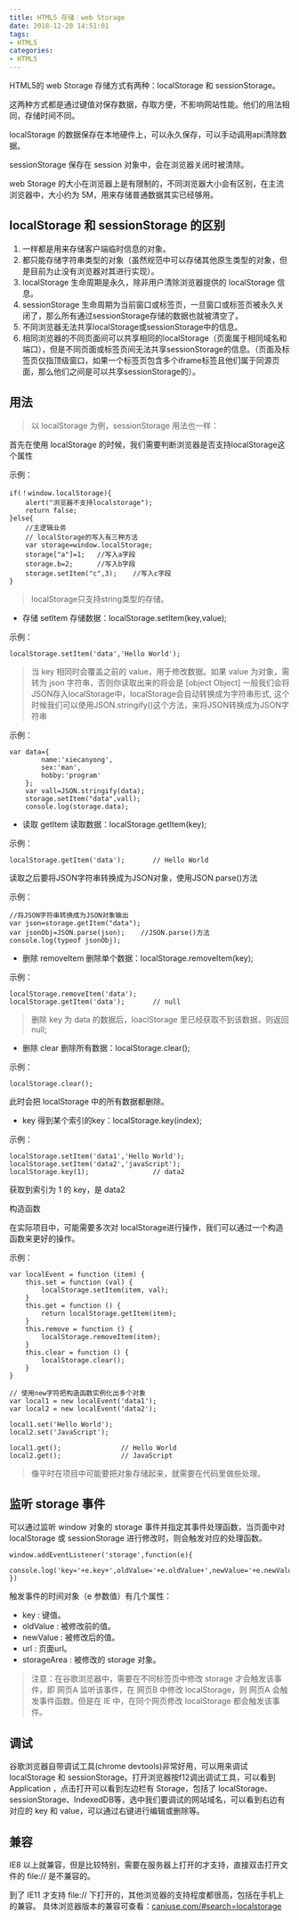 ```yaml
---
title: HTML5 存储：web Storage
date: 2018-12-20 14:51:01
tags:
- HTML5
categories: 
- HTML5
---
```



HTML5的 web Storage 存储方式有两种：localStorage 和 sessionStorage。

这两种方式都是通过键值对保存数据，存取方便，不影响网站性能。他们的用法相同，存储时间不同。

localStorage 的数据保存在本地硬件上，可以永久保存，可以手动调用api清除数据。

sessionStorage 保存在 session 对象中，会在浏览器关闭时被清除。

web Storage 的大小在浏览器上是有限制的，不同浏览器大小会有区别，在主流浏览器中，大小约为 5M，用来存储普通数据其实已经够用。

## localStorage 和 sessionStorage 的区别

1. 一样都是用来存储客户端临时信息的对象。
2. 都只能存储字符串类型的对象（虽然规范中可以存储其他原生类型的对象，但是目前为止没有浏览器对其进行实现）。
3. localStorage 生命周期是永久，除非用户清除浏览器提供的 localStorage 信息。
4. sessionStorage 生命周期为当前窗口或标签页，一旦窗口或标签页被永久关闭了，那么所有通过sessionStorage存储的数据也就被清空了。
5. 不同浏览器无法共享localStorage或sessionStorage中的信息。
6. 相同浏览器的不同页面间可以共享相同的localStorage（页面属于相同域名和端口），但是不同页面或标签页间无法共享sessionStorage的信息。（页面及标签页仅指顶级窗口，如果一个标签页包含多个iframe标签且他们属于同源页面，那么他们之间是可以共享sessionStorage的）。


## 用法 

> 以 localStorage 为例，sessionStorage 用法也一样：

首先在使用 localStorage 的时候，我们需要判断浏览器是否支持localStorage这个属性

示例：
```
if(！window.localStorage){
    alert("浏览器不支持localstorage");
    return false;
}else{
    //主逻辑业务
    // localStorage的写入有三种方法
    var storage=window.localStorage;
    storage["a"]=1;   //写入a字段
    storage.b=2;      //写入b字段
    storage.setItem("c",3);    //写入c字段
}
```
> localStorage只支持string类型的存储。

- 存储 setItem
存储数据：localStorage.setItem(key,value);

示例：
```
localStorage.setItem('data','Hello World');
```
> 当 key 相同时会覆盖之前的 value，用于修改数据。如果 value 为对象，需转为 json 字符串，否则你读取出来的将会是 [object Object]
> 一般我们会将JSON存入localStorage中，localStorage会自动转换成为字符串形式,
> 这个时候我们可以使用JSON.stringify()这个方法，来将JSON转换成为JSON字符串

示例：
```
var data={
        name:'xiecanyong',
        sex:'man',
        hobby:'program'
    };
    var vall=JSON.stringify(data);
    storage.setItem("data",vall);
    console.log(storage.data);
```

- 读取 getItem
读取数据：localStorage.getItem(key);

示例：
```
localStorage.getItem('data');       // Hello World
```
读取之后要将JSON字符串转换成为JSON对象，使用JSON.parse()方法

示例：
```
//将JSON字符串转换成为JSON对象输出
var json=storage.getItem("data");
var jsonObj=JSON.parse(json);    //JSON.parse()方法
console.log(typeof jsonObj);
```

- 删除 removeItem
删除单个数据：localStorage.removeItem(key);

示例：
```
localStorage.removeItem('data');
localStorage.getItem('data');       // null
```
> 删除 key 为 data 的数据后，loaclStorage 里已经获取不到该数据，则返回 null;

- 删除 clear
删除所有数据：localStorage.clear();

示例：
```
localStorage.clear();
```
此时会把 localStorage 中的所有数据都删除。

- key
得到某个索引的key：localStorage.key(index);

示例：

```
localStorage.setItem('data1','Hello World');
localStorage.setItem('data2','javaScript');
localStorage.key(1);                // data2
```

获取到索引为 1 的 key，是 data2

构造函数

在实际项目中，可能需要多次对 localStorage进行操作，我们可以通过一个构造函数来更好的操作。

示例：
```
var localEvent = function (item) {
    this.set = function (val) {
        localStorage.setItem(item, val);
    }
    this.get = function () {
        return localStorage.getItem(item);
    }
    this.remove = function () {
        localStorage.removeItem(item);
    }
    this.clear = function () {
        localStorage.clear();
    }
}

// 使用new字符把构造函数实例化出多个对象
var local1 = new localEvent('data1');
var local2 = new localEvent('data2');

local1.set('Hello World');
local2.set('JavaScript');

local1.get();               // Hello World
local2.get();               // JavaScript
```

> 像平时在项目中可能要把对象存储起来，就需要在代码里做些处理。

## 监听 storage 事件

可以通过监听 window 对象的 storage 事件并指定其事件处理函数，当页面中对 localStorage 或 sessionStorage 进行修改时，则会触发对应的处理函数。

```
window.addEventListener('storage',function(e){
    console.log('key='+e.key+',oldValue='+e.oldValue+',newValue='+e.newValue);
})
```

触发事件的时间对象（e 参数值）有几个属性：

- key : 键值。
- oldValue : 被修改前的值。
- newValue : 被修改后的值。
- url : 页面url。
- storageArea : 被修改的 storage 对象。
> 注意：在谷歌浏览器中，需要在不同标签页中修改 storage 才会触发该事件，即 网页A 监听该事件，在 网页B 中修改 localStorage，则 网页A 会触发事件函数。但是在 IE 中，在同个网页修改 localStorage 都会触发该事件。

## 调试
谷歌浏览器自带调试工具(chrome devtools)非常好用，可以用来调试 localStorage 和 sessionStorage。打开浏览器按f12调出调试工具，可以看到 Application ，点击打开可以看到左边栏有 Storage，包括了 localStorage、sessionStorage、IndexedDB等，选中我们要调试的网站域名，可以看到右边有对应的 key 和 value，可以通过右键进行编辑或删除等。

## 兼容

IE8 以上就兼容，但是比较特别，需要在服务器上打开的才支持，直接双击打开文件的 file:// 是不兼容的。

到了 IE11 才支持 file:// 下打开的，其他浏览器的支持程度都很高，包括在手机上的兼容。
具体浏览器版本的兼容可查看：[caniuse.com/#search=localstorage](https://caniuse.com/#search=localstorage)

